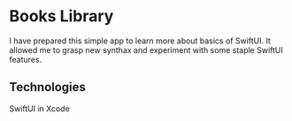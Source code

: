 # Books Library
I have prepared this simple app to learn more about basics of SwiftUI. It allowed me to grasp new synthax and experiment with some staple SwiftUI features.

## Technologies
SwiftUI in Xcode


